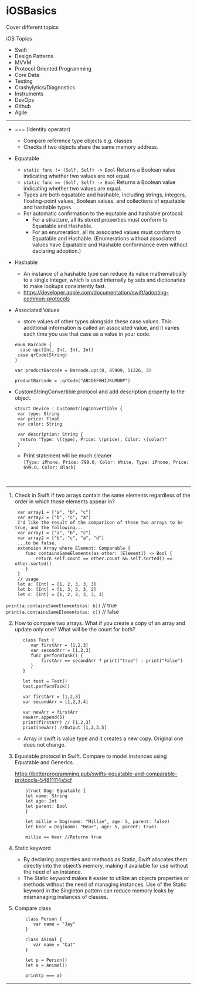 # iOSBasics
Cover different topics

iOS Topics

- Swift
- Design Patterns
 - MVVM
 - Protocol Oriented Programming
- Core Data
- Testing
- Crashylytics/Diagnostics
- Instruments
- DevOps
- Github
- Agile

 *** 
 - === (Identity operator)
   - Compare reference type objects e.g. classes
   - Checks if two objects share the same memory address.
 - Equatable
   - ```static func != (Self, Self) -> Bool```  Returns a Boolean value indicating whether two values are not equal.
   - ``` static func == (Self, Self) -> Bool ``` Returns a Boolean value indicating whether two values are equal.
   - Types are both equatable and hashable, including strings, integers, floating-point values, Boolean values, and collections of equatable and hashable types.
   - For automatic confirmation to the equtable and hashable protocol:
      - For a structure, all its stored properties must conform to Equatable and Hashable.
      - For an enumeration, all its associated values must conform to Equatable and Hashable. (Enumerations without associated values have Equatable and Hashable conformance even without declaring adoption.)
- Hashable
  - An instance of a hashable type can reduce its value mathematically to a single integer, which is used internally by sets and dictionaries to make lookups consistently fast.
  - https://developer.apple.com/documentation/swift/adopting-common-protocols 
- Associated Values
   -  store values of other types alongside these case values. This additional information is called an associated value, and it varies each time you use that case as a value in your code.
 
     ```
     enum Barcode {
       case upc(Int, Int, Int, Int)
      case qrCode(String)
     }
    ```
     ``` var productBarcode = Barcode.upc(8, 85909, 51226, 3)  ```
  
     ``` productBarcode = .qrCode("ABCDEFGHIJKLMNOP") ```


- CustomStringConvertible protocol and add description property to the object.
  ```
  struct Device : CustomStringConvertible {
   var type: String
   var price: Float
   var color: String
  
   var description: String {
    return "Type: \(type), Price: \(price), Color: \(color)"
   }
   ```
  - Print statement will be much cleaner <br> 
   ``` [Type: iPhone, Price: 799.0, Color: White, Type: iPhone, Price: 699.0, Color: Black] ```

<br>

*** 

1. Check in Swift if two arrays contain the same elements regardless of the order in which those elements appear in?
	  ```
	   var array1 = ["a", "b", "c"]
	   var array2 = ["b", "c", "a"]
	   I'd like the result of the comparison of these two arrays to be true, and the following...
	   var array1 = ["a", "b", "c"]
	   var array2 = ["b", "c", "a", "d"]
	   ...to be false. 
	   extension Array where Element: Comparable {
	      func containsSameElements(as other: [Element]) -> Bool {
	          return self.count == other.count && self.sorted() == other.sorted()
	      }
	   }
	   // usage
	   let a: [Int] = [1, 2, 3, 3, 3]
	   let b: [Int] = [1, 3, 3, 3, 2]
	   let c: [Int] = [1, 2, 2, 3, 3, 3]
	 ```

  ``` print(a.containsSameElements(as: b)) ``` // true <br>
  ``` print(a.containsSameElements(as: c)) ``` // false
    

2. How to compare two arrays. What if you create a copy of an array and update only one? What will be the count for both?
	```
	   class Test {
	      var firstArr = [1,2,3]
	      var secondArr = [1,2,3]
	      func performTask() {
	          firstArr == secondArr ? print("true") : print("False")
	      }
	   }
	    
	   let test = Test()
	   test.performTask()
	    
	   var firstArr = [1,2,3]
	   var secondArr = [1,2,3,4]
	    
	   var newArr = firstArr
	   newArr.append(5)
	   print(firstArr) // [1,2,3]
	   print(newArr) //Output [1,2,3,5]
 	```
   - Array in swift is value type and it creates a new copy. Original one does not change.
    
3. Equatable protocol in Swift. Compare to model instances using Equatable and Generics.
    
   https://betterprogramming.pub/swifts-equatable-and-comparable-protocols-54811114a5cf

   ``` 
	   struct Dog: Equatable {
	   let name: String
	   let age: Int
	   let parent: Bool
	   }
	    
	   let millie = Dog(name: "Millie", age: 5, parent: false)
	   let bear = Dog(name: "Bear", age: 5, parent: true)
	    
	   millie == bear //Returns true
    ```
4. Static keyword
      - By declaring properties and methods as Static, Swift allocates them directly into the object’s memory, making it available for use without the need of an instance.
      - The Static keyword makes it easier to utilize an objects properties or methods without the need of managing instances. Use of the Static keyword in the Singleton pattern can reduce memory leaks by mismanaging instances of classes.
    
5. Compare class
   ```
	   class Person {
	      var name = "Jay"
	   }
	    
	   class Animal {
	      var name = "Cat"
	   }
	    
	   let p = Person()
	   let a = Animal()
	    
	   print(p === a)
	```
 ******

